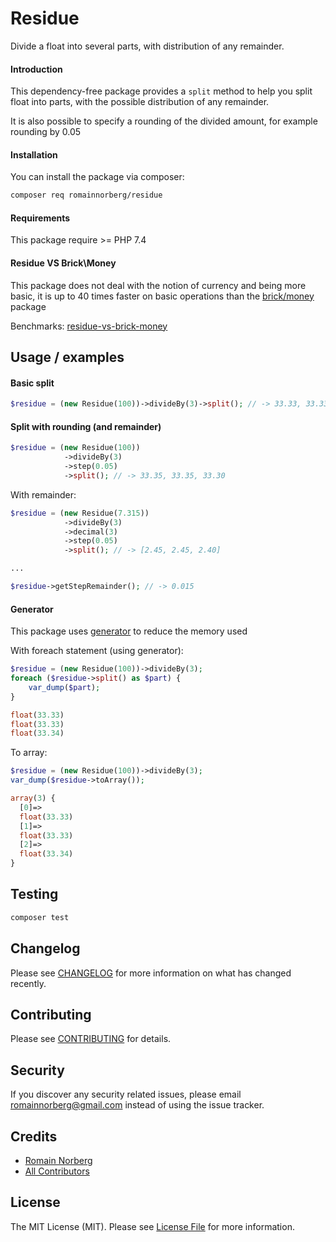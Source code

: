 # Residue

Divide a float into several parts, with distribution of any remainder.

#### Introduction

This dependency-free package provides a `split` method to help you split float into parts, with the possible distribution of any remainder.

It is also possible to specify a rounding of the divided amount, for example rounding by 0.05

#### Installation

You can install the package via composer:

```bash
composer req romainnorberg/residue
```

#### Requirements

This package require >= PHP 7.4

#### Residue VS Brick\Money

This package does not deal with the notion of currency and being more basic, it is up to 40 times faster on basic operations than the [brick/money](https://github.com/brick/money) package

Benchmarks: [residue-vs-brick-money](https://github.com/romainnorberg/residue-vs-brick-money)

## Usage / examples

#### Basic split

```php
$residue = (new Residue(100))->divideBy(3)->split(); // -> 33.33, 33.33, 33.34
```

#### Split with rounding (and remainder)

```php
$residue = (new Residue(100))
            ->divideBy(3)
            ->step(0.05)
            ->split(); // -> 33.35, 33.35, 33.30
```

With remainder:
```php
$residue = (new Residue(7.315))
            ->divideBy(3)
            ->decimal(3)
            ->step(0.05)
            ->split(); // -> [2.45, 2.45, 2.40]

...

$residue->getStepRemainder(); // -> 0.015
```

#### Generator

This package uses [generator](https://www.php.net/manual/en/language.generators.syntax.php) to reduce the memory used

With foreach statement (using generator):
```php
$residue = (new Residue(100))->divideBy(3);
foreach ($residue->split() as $part) {
    var_dump($part);
}

float(33.33)
float(33.33)
float(33.34)
```

To array:
```php
$residue = (new Residue(100))->divideBy(3);
var_dump($residue->toArray());

array(3) {
  [0]=>
  float(33.33)
  [1]=>
  float(33.33)
  [2]=>
  float(33.34)
}
```

## Testing

``` bash
composer test
```

## Changelog

Please see [CHANGELOG](CHANGELOG.md) for more information on what has changed recently.

## Contributing

Please see [CONTRIBUTING](CONTRIBUTING.md) for details.

## Security

If you discover any security related issues, please email romainnorberg@gmail.com instead of using the issue tracker.

## Credits

- [Romain Norberg](https://github.com/romainnorberg)
- [All Contributors](../../contributors)

## License

The MIT License (MIT). Please see [License File](LICENSE) for more information.

